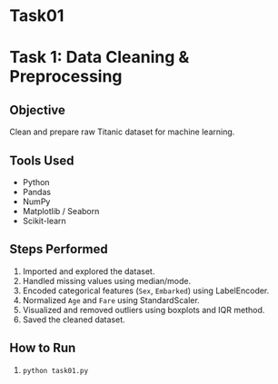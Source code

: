 # Task01
# Task 1: Data Cleaning & Preprocessing

## Objective
Clean and prepare raw Titanic dataset for machine learning.

## Tools Used
- Python
- Pandas
- NumPy
- Matplotlib / Seaborn
- Scikit-learn

## Steps Performed
1. Imported and explored the dataset.
2. Handled missing values using median/mode.
3. Encoded categorical features (`Sex`, `Embarked`) using LabelEncoder.
4. Normalized `Age` and `Fare` using StandardScaler.
5. Visualized and removed outliers using boxplots and IQR method.
6. Saved the cleaned dataset.

## How to Run
1. 
   ```bash
   python task01.py

